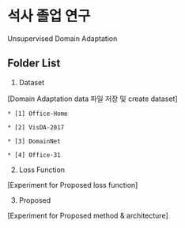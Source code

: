 # 석사 졸업 연구

Unsupervised Domain Adaptation

## Folder List
1. Dataset

  [Domain Adaptation data 파일 저장 및 create dataset]

    * [1] Office-Home

    * [2] VisDA-2017

    * [3] DomainNet

    * [4] Office-31

2. Loss Function

  [Experiment for Proposed loss function]

3. Proposed

  [Experiment for Proposed method & architecture]
